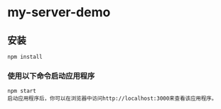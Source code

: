 # my-server-demo

## 安装

```
npm install
```

### 使用以下命令启动应用程序

```
npm start
启动应用程序后，你可以在浏览器中访问http://localhost:3000来查看该应用程序。
```
